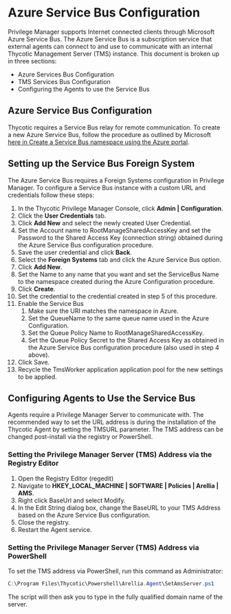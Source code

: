 [title]: # (Azure Service Bus Configuration)
[tags]: # (create,set-up)
[priority]: # (9501)
# Azure Service Bus Configuration

Privilege Manager supports Internet connected clients through Microsoft Azure Service Bus. The Azure Service Bus is a subscription service that external agents can connect to and use to communicate with an internal Thycotic Management Server (TMS) instance. This document is broken up in three sections:

* Azure Services Bus Configuration
* TMS Services Bus Configuration
* Configuring the Agents to use the Service Bus

## Azure Service Bus Configuration

Thycotic requires a Service Bus relay for remote communication. To create a new Azure Service Bus, follow the procedure as outlined by Microsoft [here in Create a Service Bus namespace using the Azure portal](https://docs.microsoft.com/en-us/azure/service-bus-messaging/service-bus-create-namespace-portal).

## Setting up the Service Bus Foreign System

The Azure Service Bus requires a Foreign Systems configuration in Privilege Manager. To configure a Service Bus instance with a custom URL and credentials follow these steps:

1. In the Thycotic Privilege Manager Console, click __Admin | Configuration__.
1. Click the __User Credentials__ tab.
1. Click __Add New__ and select the newly created User Credential.
1. Set the Account name to RootManageSharedAccessKey and set the Password to the Shared Access Key (connection string) obtained during the Azure Service Bus configuration procedure.
1. Save the user credential and click __Back__.
1. Select the __Foreign Systems__ tab and click the Azure Service Bus option.
1. Click __Add New__.
1. Set the Name to any name that you want and set the ServiceBus Name to the namespace created during the Azure Configuration procedure.
1. Click __Create__.
1. Set the credential to the credential created in step 5 of this procedure.
1. Enable the Service Bus
   1. Make sure the URI matches the namespace in Azure.
   1. Set the QueueName to the same queue name used in the Azure Configuration.
   1. Set the Queue Policy Name to RootManageSharedAccessKey.
   1. Set the Queue Policy Secret to the Shared Access Key as obtained in the Azure Service Bus configuration procedure (also used in step 4 above).
1. Click Save.
1. Recycle the TmsWorker application application pool for the new settings to be applied.

## Configuring Agents to Use the Service Bus

Agents require a Privilege Manager Server to communicate with. The recommended way to set the URL address is during the installation of the Thycotic Agent by setting the TMSURL parameter. The TMS address can be changed post-install via the registry or PowerShell.

### Setting the Privilege Manager Server (TMS) Address via the Registry Editor

1. Open the Registry Editor (regedit)
1. Navigate to __HKEY_LOCAL_MACHINE | SOFTWARE | Policies | Arellia | AMS__.
1. Right click BaseUrl and select Modify.
1. In the Edit String dialog box, change the BaseURL to your TMS Address based on the Azure Service Bus configuration.
1. Close the registry.
1. Restart the Agent service.

### Setting the Privilege Manager Server (TMS) Address via PowerShell

To set the TMS address via PowerShell, run this command as Administrator:

```ps1
C:\Program Files\Thycotic\Powershell\Arellia.Agent\SetAmsServer.ps1
```

The script will then ask you to type in the fully qualified domain name of the server.
